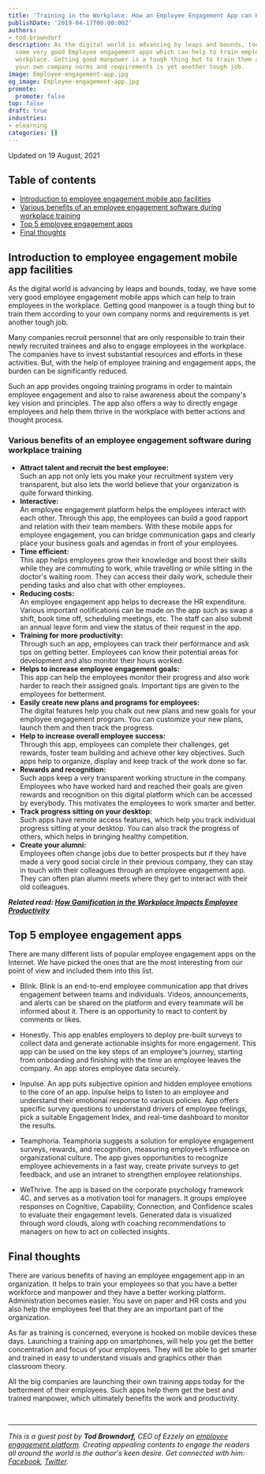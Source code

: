 ```yaml
---
title: 'Training in the Workplace: How an Employee Engagement App can Help'
publishDate: '2019-04-17T00:00:00Z'
authors:
- tod-browndorf
description: As the digital world is advancing by leaps and bounds, today, we have
  some very good Employee engagement apps which can help to train employees in the
  workplace. Getting good manpower is a tough thing but to train them according to
  your own company norms and requirements is yet another tough job.
image: Employee-engagement-app.jpg
og_image: Employee-engagement-app.jpg
promote:
  promote: false
top: false
draft: true
industries:
- elearning
categories: []
---
```

Updated on 19 August, 2021
<h2>Table of contents</h2>
<ul>
 <li><a href="#introduction">Introduction to employee engagement mobile app facilities</a></li>
 <li><a href="#benefits">Various benefits of an employee engagement software during workplace training</a></li>
 <li><a href="#top-5">Top 5 employee engagement apps</a></li>
 <li><a href="#summary">Final thoughts</a>
</ul>

<a name="introduction"></a>
## Introduction to employee engagement mobile app facilities

As the digital world is advancing by leaps and bounds, today, we have some very good employee engagement mobile apps which can help to train employees in the workplace. Getting good manpower is a tough thing but to train them according to your own company norms and requirements is yet another tough job.

Many companies recruit personnel that are only responsible to train their newly recruited trainees and also to engage employees in the workplace. The companies have to invest substantial resources and efforts in these activities. But, with the help of employee training and engagement apps, the burden can be significantly reduced.

Such an app provides ongoing training programs in order to maintain employee engagement and also to raise awareness about the company's key vision and principles. The app also offers a way to directly engage employees and help them thrive in the workplace with better actions and thought process.

<a name="benefits"></a>
### Various benefits of an employee engagement software during workplace training

* **Attract talent and recruit the best employee:** <br />
Such an app not only lets you make your recruitment system very transparent, but also lets the world believe that your organization is quite forward thinking.
* **Interactive:** <br />
An employee engagement platform helps the employees interact with each other. Through this app, the employees can build a good rapport and relation with their team members. With these mobile apps for employee engagement, you can bridge communication gaps and clearly place your business goals and agendas in front of your employees.
* **Time efficient:** <br />
This app helps employees grow their knowledge and boost their skills while they are commuting to work, while travelling or while sitting in the doctor's waiting room. They can access their daily work, schedule their pending tasks and also chat with other employees.
* **Reducing costs:** <br />
An employee engagement app helps to decrease the HR expenditure. Various important notifications can be made on the app such as swap a shift, book time off, scheduling meetings, etc. The staff can also submit an annual leave form and view the status of their request in the app.
* **Training for more productivity:** <br />
Through such an app, employees can track their performance and ask tips on getting better. Employees can know their potential areas for development and also monitor their hours worked.
* **Helps to increase employee engagement goals:** <br />
This app can help the employees monitor their progress and also work harder to reach their assigned goals. Important tips are given to the employees for betterment.
* **Easily create new plans and programs for employees:** <br />
The digital features help you chalk out new plans and new goals for your employee engagement program. You can customize your new plans, launch them and then track the progress.
* **Help to increase overall employee success:** <br />
Through this app, employees can complete their challenges, get rewards, foster team building and achieve other key objectives. Such apps help to organize, display and keep track of the work done so far.
* **Rewards and recognition:** <br />
Such apps keep a very transparent working structure in the company. Employees who have worked hard and reached their goals are given rewards and recognition on this digital platform which can be accessed by everybody. This motivates the employees to work smarter and better.
* **Track progress sitting on your desktop:** <br />
Such apps have remote access features, which help you track individual progress sitting at your desktop. You can also track the progress of others, which helps in bringing healthy competition.
* **Create your alumni:** <br />
Employees often change jobs due to better prospects but if they have made a very good social circle in their previous company, they can stay in touch with their colleagues through an employee engagement app. They can often plan alumni meets where they get to interact with their old colleagues.

***Related read: [How Gamification in the Workplace Impacts Employee Productivity](https://anadea.info/blog/how-gamification-in-the-workplace-impacts-employee-productivity)***

<a name="top-5"></a>
## Top 5 employee engagement apps
 There are many different lists of popular employee engagement apps on the Internet. We have picked the ones that are the most interesting from our point of view and included them into this list.

 * Blink.
 Blink is an end-to-end employee communication app that drives engagement between teams and individuals. Videos, announcements, and alerts can be shared on the platform and every teammate will be informed about it. There is an opportunity to react to content by comments or likes.

* Honestly.
This app enables employers to deploy pre-built surveys to collect data and generate actionable insights for more engagement. This app can be used on the key steps of an employee's journey, starting from onboarding and finishing with the time an employee leaves the company. An app stores employee data securely.

* Inpulse.
An app puts subjective opinion and hidden employee emotions to the core of an app. Inpulse helps to listen to an employee and understand their emotional response to various policies. App offers specific survey questions to understand drivers of employee feelings, pick a suitable Engagement Index, and real-time dashboard to monitor the results.

* Teamphoria.
Teamphoria suggests a solution for employee engagement surveys, rewards, and recognition, measuring employee’s influence on organizational culture. The app gives opportunities to recognize employee achievements in a fast way, create private surveys to get feedback, and use an intranet to strengthen employee relationships.

* WeThrive.
The app is based on the corporate psychology framework 4C. and serves as a motivation tool for managers. It groups employee responses on Cognitive, Capability, Connection, and Confidence scales to evaluate their engagement levels. Generated data is visualized through word clouds, along with coaching recommendations to managers on how to act on collected insights.


<a name="summary"></a>
## Final thoughts

There are various benefits of having an employee engagement app in an organization. It helps to train your employees so that you have a better workforce and manpower and they have a better working platform. Administration becomes easier. You save on paper and HR costs and you also help the employees feel that they are an important part of the organization.

As far as training is concerned, everyone is hooked on mobile devices these days. Launching a training app on smartphones, will help you get the better concentration and focus of your employees. They will be able to get smarter and trained in easy to understand visuals and graphics other than classroom theory.

All the big companies are launching their own training apps today for the betterment of their employees. Such apps help them get the best and trained manpower, which ultimately benefits the work and productivity.

<br />

---
*This is a guest post by **Tod Browndorf,** CEO of Ezzely an <a href="https://blog.ezzely.com/how-ezzely-stacks-up-to-other-employee-engagement-apps/" target="_blank">employee engagement platform</a>. Creating appealing contents to engage the readers all around the world is the author's keen desire. Get connected with him: <a href="https://www.facebook.com/ezzelyapp" target="_blank">Facebook</a>, <a href="https://twitter.com/ezzelyapp" target="_blank">Twitter</a>.*

